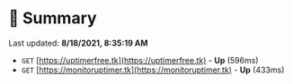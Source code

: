 # 📖 Summary
Last updated: **8/18/2021, 8:35:19 AM**

- `GET` [https://uptimerfree.tk](https://uptimerfree.tk) - **Up** (596ms)
- `GET` [https://monitoruptimer.tk](https://monitoruptimer.tk) - **Up** (433ms)

